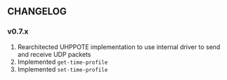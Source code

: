 ## CHANGELOG

### v0.7.x

1. Rearchitected UHPPOTE implementation to use internal driver to send and receive UDP packets
2. Implemented `get-time-profile`
3. Implemented `set-time-profile`